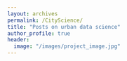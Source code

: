 ```yaml
---
layout: archives
permalink: /CityScience/
title: "Posts on urban data science"
author_profile: true
header:
  image: "/images/project_image.jpg"
---
```

